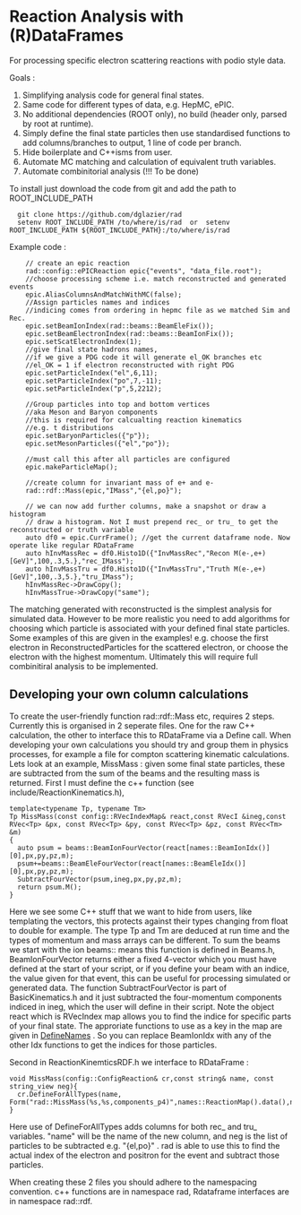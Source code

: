 # Reaction Analysis with (R)DataFrames

For processing specific electron scattering reactions with podio style data.

Goals :

1. Simplifying analysis code for general final states.
2. Same code for different types of data, e.g. HepMC, ePIC.
3. No additional dependencies (ROOT only), no build (header only, parsed by root at runtime).
4. Simply define the final state particles then use standardised functions to add columns/branches to output, 1 line of code per branch.
5. Hide boilerplate and C++isms from user.
6. Automate MC matching and calculation of equivalent truth variables.
7. Automate combinitorial analysis (!!! To be done)

To install just download the code from git and add the path to ROOT_INCLUDE_PATH

      git clone https://github.com/dglazier/rad
      setenv ROOT_INCLUDE_PATH /to/where/is/rad  or  setenv ROOT_INCLUDE_PATH ${ROOT_INCLUDE_PATH}:/to/where/is/rad
      
  Example code :

        // create an epic reaction
        rad::config::ePICReaction epic{"events", "data_file.root");
        //choose processing scheme i.e. match reconstructed and generated events
        epic.AliasColumnsAndMatchWithMC(false);
        //Assign particles names and indices
        //indicing comes from ordering in hepmc file as we matched Sim and Rec.
        epic.setBeamIonIndex(rad::beams::BeamEleFix());
        epic.setBeamElectronIndex(rad::beams::BeamIonFix());
        epic.setScatElectronIndex(1);
        //give final state hadrons names,
        //if we give a PDG code it will generate el_OK branches etc
        //el_OK = 1 if electron reconstructed with right PDG
        epic.setParticleIndex("el",6,11);
        epic.setParticleIndex("po",7,-11);
        epic.setParticleIndex("p",5,2212);
        
        //Group particles into top and bottom vertices
        //aka Meson and Baryon components
        //this is required for calcualting reaction kinematics
        //e.g. t distributions
        epic.setBaryonParticles({"p"});
        epic.setMesonParticles({"el","po"});

        //must call this after all particles are configured
        epic.makeParticleMap();

        //create column for invariant mass of e+ and e-
        rad::rdf::Mass(epic,"IMass","{el,po}");

        // we can now add further columns, make a snapshot or draw a histogram
        // draw a histogram. Not I must prepend rec_ or tru_ to get the reconstructed or truth variable
        auto df0 = epic.CurrFrame(); //get the current dataframe node. Now operate like regular RDataFrame
        auto hInvMassRec = df0.Histo1D({"InvMassRec","Recon M(e-,e+) [GeV]",100,.3,5.},"rec_IMass");
        auto hInvMassTru = df0.Histo1D({"InvMassTru","Truth M(e-,e+) [GeV]",100,.3,5.},"tru_IMass");
        hInvMassRec->DrawCopy();
        hInvMassTrue->DrawCopy("same");

The matching generated with reconstructed is the simplest analysis for simulated data. However to be more 
realistic you need to add algorithms for choosing which particle is associated with your defined final state particles.
Some examples of this are given in the examples! e.g. choose the first electron in ReconstructedParticles for the scattered electron, 
or choose the electron with the highest momentum. Ultimately this will require full combinitiral analysis to be implemented.

## Developing your own column calculations

To create the user-friendly function rad::rdf::Mass etc, requires 2 steps. Currently this is organised in 2 seperate files.
One for the raw C++ calculation, the other to interface this to RDataFrame via a Define call. When developing your own 
calculations you should try and group them in physics processes, for example a file for compton scattering kinematic calculations.
Lets look at an example, MissMass : given some final state particles, these are subtracted from the sum of the beams and the 
resulting mass is returned. First I must define the c++ function (see include/ReactionKinematics.h),

    template<typename Tp, typename Tm>
    Tp MissMass(const config::RVecIndexMap& react,const RVecI &ineg,const RVec<Tp> &px, const RVec<Tp> &py, const RVec<Tp> &pz, const RVec<Tm> &m)
    { 
      auto psum = beams::BeamIonFourVector(react[names::BeamIonIdx()][0],px,py,pz,m);
      psum+=beams::BeamEleFourVector(react[names::BeamEleIdx()][0],px,py,pz,m);
      SubtractFourVector(psum,ineg,px,py,pz,m);
      return psum.M();
    }

Here we see some C++ stuff that we want to hide from users, like templating the vectors, this protects against their types changing 
from float to double for example. The type Tp and Tm are deduced at run time and the types of momentum and mass arrays can be different.
To sum the beams we start with the ion beams:: means this function is defined in Beams.h, BeamIonFourVector returns either a fixed 
4-vector which you must have defined at the start of your script, or if you define your beam with an indice, the value given for that 
event, this can be useful for processing simulated or generated data.
The function SubtractFourVector is part of BasicKinematics.h and it just subtracted the four-momentum components indiced in ineg,
which the user will define in their script.
Note the object react which is RVecIndex map allows you to find the indice for specific parts of your final state. The approriate functions to use as a key in the map are given in [DefineNames](https://github.com/dglazier/rad/blob/master/include/DefineNames.h) . So you can replace BeamIonIdx with any of the other Idx functions to get the indices for those particles.

Second in ReactionKinemticsRDF.h we interface to RDataFrame :

    void MissMass(config::ConfigReaction& cr,const string& name, const string_view neg){
      cr.DefineForAllTypes(name, Form("rad::MissMass(%s,%s,components_p4)",names::ReactionMap().data(),neg.data()));
    }

Here use of DefineForAllTypes adds columns for both rec_ and tru_ variables. "name" will be the name of the new column, and neg
is the list of particles to be subtracted e.g. "{el,po}" . rad is able to use this to find the actual index of the electron and 
positron for the event and subtract those particles.

When creating these 2 files you should adhere to the namespacing convention. c++ functions are in namespace rad, Rdataframe 
interfaces are in namespace rad::rdf.
 
